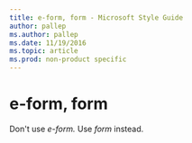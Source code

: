 ```yaml
---
title: e-form, form - Microsoft Style Guide
author: pallep
ms.author: pallep
ms.date: 11/19/2016
ms.topic: article
ms.prod: non-product specific
---
```


# e-form, form

Don't use *e-form.* Use *form* instead. 
